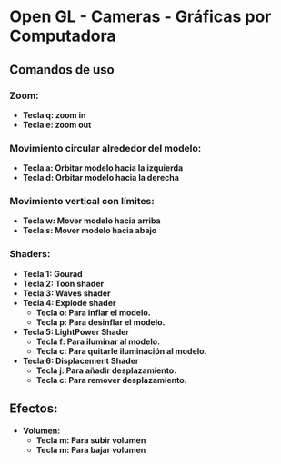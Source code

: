 
# Open GL - Cameras - Gráficas por Computadora

## Comandos de uso 

### Zoom:
- **Tecla q: zoom in**
- **Tecla e: zoom out**

### Movimiento circular alrededor del modelo:
- **Tecla a: Orbitar modelo hacia la izquierda**
- **Tecla d: Orbitar modelo hacia la derecha**

### Movimiento vertical con límites:
- **Tecla w: Mover modelo hacia arriba**
- **Tecla s: Mover modelo hacia abajo**

### Shaders:
- **Tecla 1: Gourad**
- **Tecla 2: Toon shader**
- **Tecla 3: Waves shader**
- **Tecla 4: Explode shader**
    - **Tecla o: Para inflar el modelo.**
    - **Tecla p: Para desinflar el modelo.**
- **Tecla 5: LightPower Shader**
    - **Tecla f: Para iluminar al modelo.** 
    - **Tecla c: Para quitarle iluminación al modelo.**
- **Tecla 6: Displacement Shader**
    - **Tecla j: Para añadir desplazamiento.** 
    - **Tecla c: Para remover desplazamiento.**

## Efectos:
- **Volumen:**
    - **Tecla m: Para subir volumen**
    - **Tecla m: Para bajar volumen**


